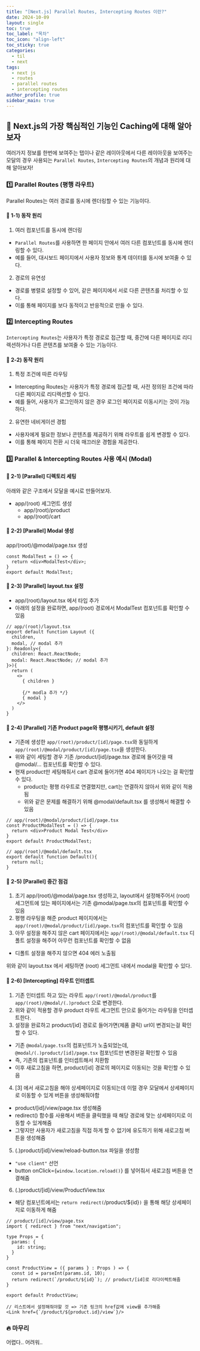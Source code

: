 ```yaml
---
title: "[Next.js] Parallel Routes, Intercepting Routes 이란?"
date: 2024-10-09
layout: single
toc: true
toc_label: "목차"
toc_icon: "align-left"
toc_sticky: true
categories:
  - til
  - next 
tags:
  - next js
  - routes
  - parallel routes
  - intercepting routes
author_profile: true
sidebar_main: true
---
```


## :ledger: Next.js의 가장 핵심적인 기능인 Caching에 대해 알아보자
여러가지 정보를 한번에 보여주는 탭이나 같은 레이아웃에서 다른 레이아웃을 보여주는 모달의 경우 사용되는 `Parallel Routes`, `Intercepting Routes`의 개념과 원리에 대해 알아보자!

### :one: Parallel Routes (평행 라우트)
Parallel Routes는 여러 경로를 동시에 렌더링할 수 있는 기능이다.

#### :pushpin: 1-1) 동작 원리
1. 여러 컴포넌트를 동시에 렌더링
  - `Parallel Routes`를 사용하면 한 페이지 안에서 여러 다른 컴포넌트를 동시에 렌더링할 수 있다. 
  - 예를 들어, 대시보드 페이지에서 사용자 정보와 통계 데이터를 동시에 보여줄 수 있다.
2. 경로의 유연성
  - 경로를 병렬로 설정할 수 있어, 같은 페이지에서 서로 다른 콘텐츠를 처리할 수 있다. 
  - 이를 통해 페이지를 보다 동적이고 반응적으로 만들 수 있다.

### :two: Intercepting Routes
`Intercepting Routes`는 사용자가 특정 경로로 접근할 때, 중간에 다른 페이지로 리디렉션하거나 다른 콘텐츠를 보여줄 수 있는 기능이다. 

#### :pushpin: 2-2) 동작 원리
1. 특정 조건에 따른 라우팅
  - Intercepting Routes는 사용자가 특정 경로에 접근할 때, 사전 정의된 조건에 따라 다른 페이지로 리디렉션할 수 있다. 
  - 예를 들어, 사용자가 로그인하지 않은 경우 로그인 페이지로 이동시키는 것이 가능하다.

2. 유연한 네비게이션 경험
  - 사용자에게 필요한 정보나 콘텐츠를 제공하기 위해 라우트를 쉽게 변경할 수 있다. 
  - 이를 통해 페이지 전환 시 더욱 매끄러운 경험을 제공한다.

### :three: Parallel & Intercepting Routes 사용 예시 (Modal)

#### :pushpin: 2-1) [Parallel] 디렉토리 세팅
아래와 같은 구조에서 모달을 예시로 만들어보자.

- app/(root) 세그먼트 생성
  - app/(root)/product
  - app/(root)/cart

#### :pushpin: 2-2) [Parallel] Modal 생성
app/(root)/@modal/page.tsx 생성  

```tsx
const ModalTest = () => {
  return <div>ModalTest</div>;
}
export default ModalTest;
```

#### :pushpin: 2-3) [Parallel] layout.tsx 설정
- app/(root)/layout.tsx 에서 타입 추가
- 아래의 설정을 완료하면, app/(root) 경로에서 ModalTest 컴포넌트를 확인할 수 있음

```tsx
// app/(root)/layout.tsx
export default function Layout ({
  children,
  modal, // modal 추가
}: Readonly<{
  children: React.ReactNode;
  modal: React.ReactNode; // modal 추가
}>){
  return (
    <>      
      { children }

      {/* modla 추가 */}
      { modal } 
    </>
  )
}
```

#### :pushpin: 2-4) [Parallel] 기존 Product page와 평행시키기, default 설정

- 기존에 생성한 `app/(root)/product/[id]/page.tsx`와 동일하게 `app/(root)/@modal/product/[id]/page.tsx`을 생성한다.
- 위와 같이 세팅할 경우 기존 /product/[id]/page.tsx 경로에 들어갓을 때 @modal/... 컴포넌트를 확인할 수 있다.
- 현재 product만 세팅해줘서 cart 경로에 들어가면 404 페이지가 나오는 걸 확인할 수 있다.
  - product는 평행 라우트로 연결했지만, cart는 연결하지 않아서 위와 같이 적용됨
  - 위와 같은 문제를 해결하기 위해 @modal/default.tsx 를 생성해서 해결할 수 있음

```tsx
// app/(root)/@modal/product/[id]/page.tsx
const ProductModalTest = () => {
  return <div>Product Modal Test</div>
}
export default ProductModalTest;

// app/(root)/@modal/default.tsx
export default function Default(){
  return null;
}
```

#### :pushpin: 2-5) [Parallel] 중간 점검
1. 초기 app/(root)/@modal/page.tsx 생성하고, layout에서 설정해주어서 (root) 세그먼트에 있는 페이지에서는 기존 @modal/page.tsx의 컴포넌트를 확인할 수 있음
2. 평행 라우팅을 해준 product 페이지에서는 `app/(root)/@modal/product/[id]/page.tsx`의 컴포넌트를 확인할 수 있음
3. 아무 설정을 해주지 않은 cart 페이지에서는 `app/(root)/@modal/default.tsx` 디폴트 설정을 해주어 아무런 컴포넌트를 확인할 수 없음
  - 디폴트 설정을 해주지 않으면 404 에러 노출됨


위와 같이 layout.tsx 에서 세팅하면 (root) 세그먼트 내에서 modal을 확인할 수 있다.

#### :pushpin: 2-6) [Intercepting] 라우트 인터셉트
1. 기존 인터셉트 하고 있는 라우트 `app/(root)/@modal/product`를 `app/(root)/@modal/(.)product` 으로 변경한다.
2. 위와 같이 적용할 경우 product 라우트 세그먼트 안으로 들어가는 라우팅을 인터셉트한다.
3. 설정을 완료하고 product/[id] 경로로 들어가면(제품 클릭) url이 변경되는걸 확인할 수 있다.
  - 기존 `@modal/page.tsx`의 컴포넌트가 노출되었는데, `@modal/(.)product/[id]/page.tsx` 컴포넌트만 변경된걸 확인할 수 있음
  - 즉, 기존의 컴포넌트를 인터셉트해서 치환함
  - 이후 새로고침을 하면, product/[id] 경로의 페이지로 이동되는 것을 확인할 수 있음
4. [3] 에서 새로고침을 해야 상세페이지로 이동되는데 이럴 경우 모달에서 상세페이지로 이동할 수 있게 버튼을 생성해줘야함
  - product/[id]/view/page.tsx 생성해줌
  - redirect() 함수를 사용해서 버튼을 클릭했을 때 해당 경로에 맞는 상세페이지로 이동할 수 있게해줌
  - 그렇지만 사용자가 새로고침을 직접 하게 할 수 없기에 유도하기 위해 새로고침 버튼을 생성해줌
5. (.)product/[id]/view/reload-button.tsx 파일을 생성함
  - `"use client"` 선언
  - button onClick={`window.location.reload()`} 를 넣어줘서 새로고침 버튼을 연결해줌
6. (.)product/[id]/view/ProductView.tsx
  - 해당 컴포넌트에서는 `return redirect(`/product/${id}`)` 을 통해 해당 상세페이지로 이동하게 해줌


```tsx
// product/[id]/view/page.tsx
import { redirect } from "next/navigation";

type Props = {
  params: {
    id: string;
  }
}

const ProductView = ({ params } : Props ) => {
  const id = parseInt(params.id, 10);
  return redirect(`/product/${id}`); // product/[id]로 리다이렉트해줌
}

export default ProductView;

// 리스트에서 설정해줘야할 것 => 기존 링크의 href값에 view를 추가해줌
<Link href={`/product/${product.id}/view`}/> 

```

### :fire: 마무리
어렵다.. 어려워..